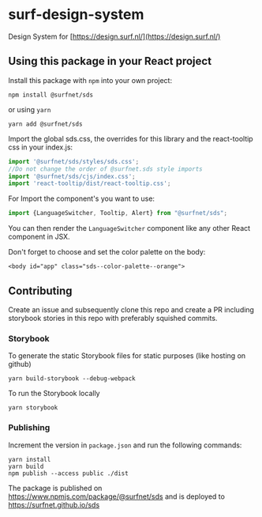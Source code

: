 # surf-design-system

Design System for [https://design.surf.nl/](https://design.surf.nl/)

## Using this package in your React project

Install this package with `npm` into your own project:
```shell
npm install @surfnet/sds
```
or using `yarn`
```shell
yarn add @surfnet/sds
```
Import the global sds.css, the overrides for this library and the react-tooltip css in your index.js:
```js
import '@surfnet/sds/styles/sds.css';
//Do not change the order of @surfnet.sds style imports
import '@surfnet/sds/cjs/index.css';
import 'react-tooltip/dist/react-tooltip.css';
```
For 
Import the component's you want to use:
```js
import {LanguageSwitcher, Tooltip, Alert} from "@surfnet/sds";
```
You can then render the `LanguageSwitcher` component like any other React component in JSX.

Don't forget to choose and set the color palette on the body:
```
<body id="app" class="sds--color-palette--orange">
```

## Contributing
Create an issue and subsequently clone this repo and create a PR including storybook stories in this repo
with preferably squished commits.

### Storybook

To generate the static Storybook files for static purposes (like hosting on github)
```
yarn build-storybook --debug-webpack
```
To run the Storybook locally
```
yarn storybook
```

### Publishing

Increment the version in `package.json` and run the following commands:
```
yarn install
yarn build
npm publish --access public ./dist
```
The package is published on https://www.npmjs.com/package/@surfnet/sds and is deployed to https://surfnet.github.io/sds
